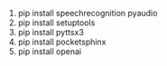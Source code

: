 <!-- Pre- Installations reqiured -->
1. pip install speechrecognition pyaudio
2. pip install setuptools
3. pip install pyttsx3
4. pip install pocketsphinx
5. pip install openai